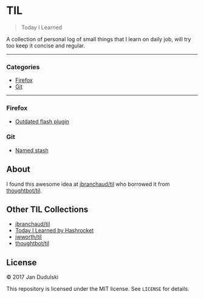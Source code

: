 # TIL

> Today I Learned

A collection of personal log of small things that I learn on daily job, will
try too keep it concise and regular.

---

### Categories

* [Firefox](#firefox)
* [Git](#git)

---

### Firefox

- [Outdated flash plugin](firefox/outdated-flash-plugin.md)

### Git

- [Named stash](git/named-stash.md)

## About

I found this awesome idea at
[jbranchaud/til](https://github.com/jbranchaud/til) who borrowed it from
[thoughtbot/til](https://github.com/thoughtbot/til).

## Other TIL Collections

* [jbranchaud/til](https://github.com/jbranchaud/til/blob/master/LICENSE)
* [Today I Learned by Hashrocket](https://til.hashrocket.com)
* [jwworth/til](https://github.com/jwworth/til)
* [thoughtbot/til](https://github.com/thoughtbot/til)

## License

&copy; 2017 Jan Dudulski

This repository is licensed under the MIT license. See `LICENSE` for details.
